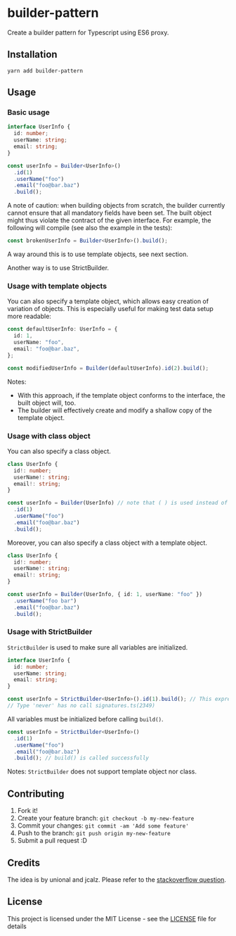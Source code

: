 # builder-pattern

Create a builder pattern for Typescript using ES6 proxy.

## Installation

```
yarn add builder-pattern
```

## Usage

### Basic usage

```typescript
interface UserInfo {
  id: number;
  userName: string;
  email: string;
}

const userInfo = Builder<UserInfo>()
  .id(1)
  .userName("foo")
  .email("foo@bar.baz")
  .build();
```

A note of caution: when building objects from scratch, the builder currently cannot ensure that all
mandatory fields have been set. The built object might thus violate the contract of the given interface.
For example, the following will compile (see also the example in the tests):

```typescript
const brokenUserInfo = Builder<UserInfo>().build();
```

A way around this is to use template objects, see next section.

Another way is to use StrictBuilder.

### Usage with template objects

You can also specify a template object, which allows easy creation of variation of objects.
This is especially useful for making test data setup more readable:

```typescript
const defaultUserInfo: UserInfo = {
  id: 1,
  userName: "foo",
  email: "foo@bar.baz",
};

const modifiedUserInfo = Builder(defaultUserInfo).id(2).build();
```

Notes:

- With this approach, if the template object conforms to the interface, the
  built object will, too.
- The builder will effectively create and modify a shallow copy of the template object.

### Usage with class object

You can also specify a class object.

```typescript
class UserInfo {
  id!: number;
  userName!: string;
  email!: string;
}

const userInfo = Builder(UserInfo) // note that ( ) is used instead of < > here
  .id(1)
  .userName("foo")
  .email("foo@bar.baz")
  .build();
```

Moreover, you can also specify a class object with a template object.

```typescript
class UserInfo {
  id!: number;
  userName!: string;
  email!: string;
}

const userInfo = Builder(UserInfo, { id: 1, userName: "foo" })
  .userName("foo bar")
  .email("foo@bar.baz")
  .build();
```

### Usage with StrictBuilder

`StrictBuilder` is used to make sure all variables are initialized.

```typescript
interface UserInfo {
  id: number;
  userName: string;
  email: string;
}

const userInfo = StrictBuilder<UserInfo>().id(1).build(); // This expression is not callable.
// Type 'never' has no call signatures.ts(2349)
```

All variables must be initialized before calling `build()`.

```typescript
const userInfo = StrictBuilder<UserInfo>()
  .id(1)
  .userName("foo")
  .email("foo@bar.baz")
  .build(); // build() is called successfully
```

Notes:
`StrictBuilder` does not support template object nor class.

## Contributing

1. Fork it!
2. Create your feature branch: `git checkout -b my-new-feature`
3. Commit your changes: `git commit -am 'Add some feature'`
4. Push to the branch: `git push origin my-new-feature`
5. Submit a pull request :D

## Credits

The idea is by unional and jcalz.
Please refer to the [stackoverflow question](https://stackoverflow.com/questions/45291644/builder-pattern-using-typescript-interfaces).

## License

This project is licensed under the MIT License - see the [LICENSE](LICENSE) file for details
